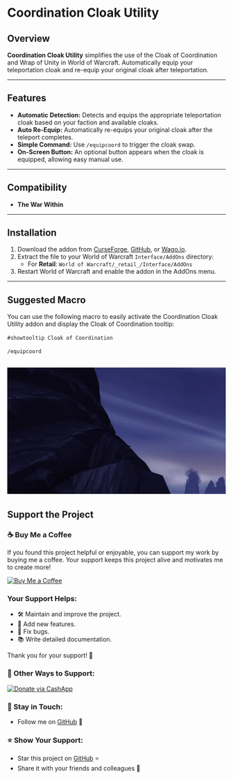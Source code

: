 # Coordination Cloak Utility

## Overview
**Coordination Cloak Utility** simplifies the use of the Cloak of Coordination and Wrap of Unity in World of Warcraft. Automatically equip your teleportation cloak and re-equip your original cloak after teleportation.


---

## Features
- **Automatic Detection:** Detects and equips the appropriate teleportation cloak based on your faction and available cloaks.
- **Auto Re-Equip:** Automatically re-equips your original cloak after the teleport completes.
- **Simple Command:** Use `/equipcoord` to trigger the cloak swap.
- **On-Screen Button:** An optional button appears when the cloak is equipped, allowing easy manual use.

---

## Compatibility
- **The War Within**
---

## Installation
1. Download the addon from [CurseForge](https://legacy.curseforge.com/wow/addons/ccu-coordination-cloak-utility), [GitHub](https://github.com/donniedice/CoordinationCloakUtility), or [Wago.io](#).
2. Extract the file to your World of Warcraft `Interface/AddOns` directory:
   - For **Retail**: `World of Warcraft/_retail_/Interface/AddOns`
3. Restart World of Warcraft and enable the addon in the AddOns menu.
---

## Suggested Macro
You can use the following macro to easily activate the Coordination Cloak Utility addon and display the Cloak of Coordination tooltip:

`#showtooltip Cloak of Coordination`

`/equipcoord`

![](https://github.com/donniedice/CoordinationCloakUtility/blob/main/images/MakeMacro.gif)
---

## Support the Project

### ☕️ Buy Me a Coffee
If you found this project helpful or enjoyable, you can support my work by buying me a coffee. Your support keeps this project alive and motivates me to create more!

[![Buy Me a Coffee](https://img.shields.io/badge/☕️-Buy%20Me%20a%20Coffee-orange?style=flat-square&logo=buy-me-a-coffee)](https://www.buymeacoffee.com/donniedice)

### Your Support Helps:
- 🛠️ Maintain and improve the project.
- 🚀 Add new features.
- 🐛 Fix bugs.
- 📚 Write detailed documentation.

Thank you for your support! 🙏

### 💸 Other Ways to Support:
[![Donate via CashApp](https://img.shields.io/static/v1?label=Donate&message=CashApp&color=brightgreen)](https://bit.ly/3fyxxSU)

### 💬 Stay in Touch:
- Follow me on [GitHub](https://github.com/donniedice) 🐙

### ⭐️ Show Your Support:
- Star this project on [GitHub](https://github.com/donniedice/BLU) ⭐️
- Share it with your friends and colleagues 📢